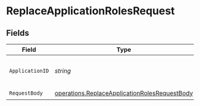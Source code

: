 # ReplaceApplicationRolesRequest


## Fields

| Field                                                                                                          | Type                                                                                                           | Required                                                                                                       | Description                                                                                                    |
| -------------------------------------------------------------------------------------------------------------- | -------------------------------------------------------------------------------------------------------------- | -------------------------------------------------------------------------------------------------------------- | -------------------------------------------------------------------------------------------------------------- |
| `ApplicationID`                                                                                                | *string*                                                                                                       | :heavy_check_mark:                                                                                             | The unique identifier of the application.                                                                      |
| `RequestBody`                                                                                                  | [operations.ReplaceApplicationRolesRequestBody](../../models/operations/replaceapplicationrolesrequestbody.md) | :heavy_check_mark:                                                                                             | N/A                                                                                                            |